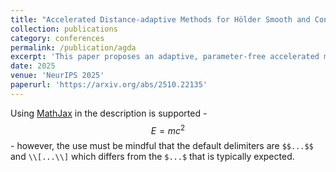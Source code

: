 ```yaml
---
title: "Accelerated Distance-adaptive Methods for Hölder Smooth and Convex Optimization"
collection: publications
category: conferences
permalink: /publication/agda
excerpt: 'This paper proposes an adaptive, parameter-free accelerated method for local Hölder smooth convex optimization with optimal rates and no need for Lipschitz or target accuracy tuning.'
date: 2025
venue: 'NeurIPS 2025'
paperurl: 'https://arxiv.org/abs/2510.22135'
---
```


Using [MathJax](https://www.mathjax.org/) in the description is supported - $$E=mc^2$$ - however, the use must be mindful that the default delimiters are `$$...$$` and `\\[...\\]` which differs from the `$...$` that is typically expected.
